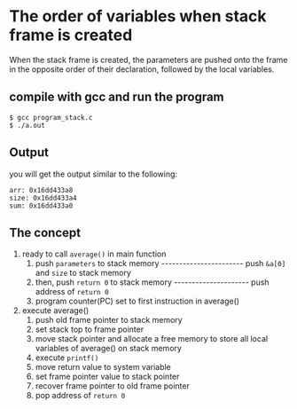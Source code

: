 # The order of variables when stack frame is created
When the stack frame is created, the parameters are pushed onto the frame in the opposite order of their declaration, followed by the local variables.
## compile with gcc and run the program
```shell
$ gcc program_stack.c 
$ ./a.out
```

## Output
you will get the output similar to the following:
```shell
arr: 0x16dd433a8
size: 0x16dd433a4
sum: 0x16dd433a0
```
## The concept

1. ready to call `average()` in main function
    1. push `parameters` to  stack memory  ----------------------- push `&a[0]` and `size` to stack memory
    2. then, push `return 0` to stack memory --------------------- push address of `return 0`
    3. program counter(PC) set to first instruction in average() 
2. execute average()
    1. push old frame pointer to stack memory
    2. set stack top to frame pointer
    3. move stack pointer and allocate a free memory to store all local variables of average() on stack memory
    4. execute `printf()`
    5. move return value to system variable
    6. set frame pointer value to stack pointer
    7. recover frame pointer to old frame pointer
    8. pop address of `return 0`

